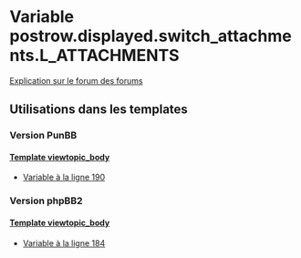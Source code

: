 # Variable postrow.displayed.switch_attachments.L_ATTACHMENTS
[Explication sur le forum des forums](http://forum.forumactif.com/t294113-listing-des-variables#postrow.displayed.switch_attachments.L_ATTACHMENTS)
## Utilisations dans les templates
### Version PunBB
#### [Template viewtopic_body](punbb/viewtopic_body.md)
* [Variable à la ligne 190](../punbb/viewtopic_body.tpl#L190)
### Version phpBB2
#### [Template viewtopic_body](subsilver/viewtopic_body.md)
* [Variable à la ligne 184](../subsilver/viewtopic_body.tpl#L184)